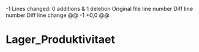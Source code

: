 -1
Lines changed: 0 additions & 1 deletion
Original file line number	Diff line number	Diff line change
@@ -1 +0,0 @@
# Lager_Produktivitaet
